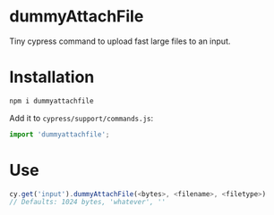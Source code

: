 # dummyAttachFile
Tiny cypress command to upload fast large files to an input.


# Installation
```bash
npm i dummyattachfile
```

Add it to `cypress/support/commands.js`:

```javascript
import 'dummyattachfile';
```

# Use

```javascript
cy.get('input').dummyAttachFile(<bytes>, <filename>, <filetype>)
// Defaults: 1024 bytes, 'whatever', ''
```
